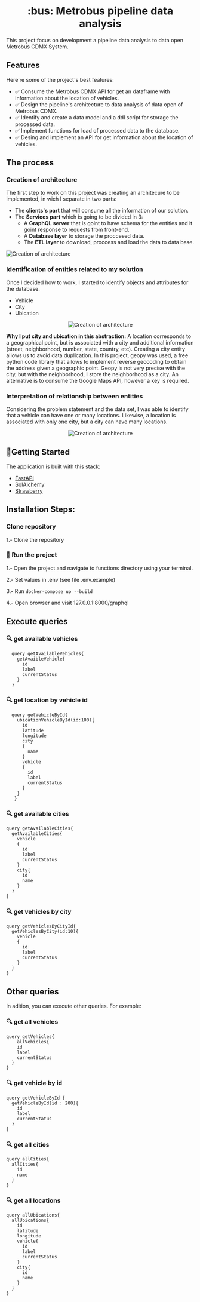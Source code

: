 <h1 align="center" id="title"> :bus: Metrobus pipeline data analysis</h1>

This project focus on development a pipeline data analysis to data open Metrobus CDMX System. 


## Features
Here're some of the project's best features:
- ✅ Consume the Metrobus CDMX API for get an dataframe with information about the location of vehicles.
- ✅ Design the pipeline's architecture to data analysis of data open of Metrobus CDMX.
- ✅ Identify and create a data model and a ddl script for storage the processed data.
- ✅ Implement functions for load of processed data to the database.
- ✅ Desing and implement an API for get information about the location of vehicles.

## The process



### Creation of architecture

The first step to work on this project was creating an architecure to be implemented, in wich I separate in two parts:
- The **clients's part** that will consume all the information of our solution.
- The **Services part** which is going to be divided in 3:
  - A **GraphQL server** that is goint to have schema for the entities and it goint response to requests from front-end.
  - A **Database layer** to storage the proccesed data.
  - The **ETL layer** to download, proccess and load the data to data base.

![Creation of architecture](/docs/images/architecture.png)

### Identification of entities related to my solution
Once I decided how to work, I started to identify objects and attributes for the database.
- Vehicle
- City
- Ubication

<div align="center" id="container">

  ![Creation of architecture](/docs/images/entities_and_attributes.png)
  
</div>


**Why I put city and ubication in this abstraction:**
A location corresponds to a geographical point, but is associated with a city and additional information (street, neighborhood, number, state, country, etc). Creating a city entity allows us to avoid data duplication. In this project, geopy was used, a free python code library that allows to implement reverse geocoding to obtain the address given a geographic point. Geopy is not very precise with the city, but with the neighborhood, I store the neighborhood as a city. An alternative is to consume the Google Maps API, however a key is required.


### Interpretation of relationship between entities
Considering the problem statement and the data set, I was able to identify that a vehicle can have one or many locations. Likewise, a location is associated with only one city, but a city can have many locations.

<div align="center" id="container">
  
![Creation of architecture](/docs/images/relationship_between_entities.png)
   
</div>
  


## 🚀Getting Started


The application is built with this stack:
- [FastAPI](https://fastapi.tiangolo.com/) 
- [SqlAlchemy](https://www.sqlalchemy.org/)
- [Strawberry](https://strawberry.rocks/)



## Installation Steps:
### Clone repository
1.- Clone the repository

### 🚀 Run the project

1.- Open the project and navigate to functions directory using your terminal.

2.- Set values in .env (see file .env.example)

3.- Run `docker-compose up --build`

4.- Open browser and visit 127.0.0.1:8000/graphql



## Execute queries

### :mag: get available vehicles

```
  query getAvailableVehicles{
    getAvaibleVehicle{  
      id    
      label    
      currentStatus    
    }  
  }
```


### :mag: get location by vehicle id

```
  query getVehicleById{
    ubicationVehicleById(id:100){  
      id    
      latitude    
      longitude    
      city    
      {    
        name    
      }    
      vehicle    
      {     
        id      
        label      
        currentStatus
      }
    }
   }
```

### :mag: get available cities
```
query getAvailableCities{
  getAvailableCities{
    vehicle
    {
      id
      label
      currentStatus
    }
    city{
      id
      name
    }
  }
}
```


### :mag: get vehicles by city
```
query getVehiclesByCityId{
  getVehiclesByCity(id:10){
    vehicle
    {
      id
      label
      currentStatus
    }
  }
}
```


## Other queries
In adition, you can execute other queries. For example: 


### :mag: get all vehicles
```
query getVehicles{
	allVehicles{
    id
    label
    currentStatus
  }
}
```

### :mag: get vehicle by id

```
query getVehicleById {
  getVehicleById(id : 200){
    id
    label
    currentStatus
  }
}
```

### :mag: get all cities

```
query allCities{
  allCities{
    id
    name
  }
}
```


### :mag: get all locations
```
query allUbications{
  allUbications{
    id
    latitude
    longitude
    vehicle{
      id
      label
      currentStatus
    }
    city{
      id
      name
    }
  }
}
```


